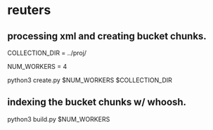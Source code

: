 # reuters

## processing xml and creating bucket chunks.
COLLECTION_DIR = ../proj/

NUM_WORKERS = 4

python3 create.py $NUM_WORKERS $COLLECTION_DIR

## indexing the bucket chunks w/ whoosh.
python3 build.py $NUM_WORKERS

